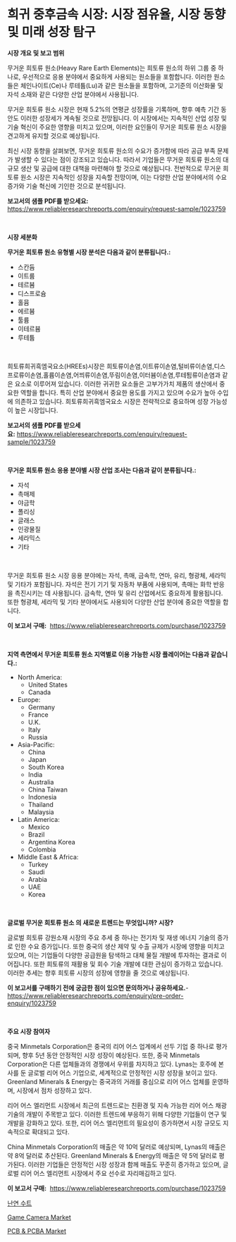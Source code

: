 <p><h1>희귀 중후금속 시장: 시장 점유율, 시장 동향 및 미래 성장 탐구</h1></p><p><strong>시장 개요 및 보고 범위</strong></p>
<p><p>무거운 희토류 원소(Heavy Rare Earth Elements)는 희토류 원소의 하위 그룹 중 하나로, 우선적으로 응용 분야에서 중요하게 사용되는 원소들을 포함합니다. 이러한 원소들은 체인나이트(Ce)나 루테튬(Lu)과 같은 원소들을 포함하며, 고기준의 이산화물 및 자석 소재와 같은 다양한 산업 분야에서 사용됩니다.</p><p>무거운 희토류 원소 시장은 현재 5.2%의 연평균 성장률을 기록하며, 향후 예측 기간 동안도 이러한 성장세가 계속될 것으로 전망됩니다. 이 시장에서는 지속적인 산업 성장 및 기술 혁신이 주요한 영향을 미치고 있으며, 이러한 요인들이 무거운 희토류 원소 시장을 견고하게 유지할 것으로 예상됩니다.</p><p>최신 시장 동향을 살펴보면, 무거운 희토류 원소의 수요가 증가함에 따라 공급 부족 문제가 발생할 수 있다는 점이 강조되고 있습니다. 따라서 기업들은 무거운 희토류 원소의 대규모 생산 및 공급에 대한 대책을 마련해야 할 것으로 예상됩니다. 전반적으로 무거운 희토류 원소 시장은 지속적인 성장을 지속할 전망이며, 이는 다양한 산업 분야에서의 수요 증가와 기술 혁신에 기인한 것으로 분석됩니다.</p></p>
<p><strong>보고서의 샘플 PDF를 받으세요:</strong> <a href="https://www.reliableresearchreports.com/enquiry/request-sample/1023759">https://www.reliableresearchreports.com/enquiry/request-sample/1023759</a></p>
<p>&nbsp;</p>
<p><strong>시장 세분화</strong></p>
<p><strong>무거운 희토류 원소 유형별 시장 분석은 다음과 같이 분류됩니다.:</strong></p>
<p><ul><li>스칸듐</li><li>이트륨</li><li>테르븀</li><li>디스프로슘</li><li>홀뮴</li><li>에르븀</li><li>툴륨</li><li>이테르븀</li><li>루테튬</li></ul></p>
<p>&nbsp;</p>
<p><p>희토류희귀흑엠국요소(HREEs)시장은 희토류이손염,이트류이손염,털비류이손염,디스프로류이손염,홀륩이손염,어븨류이손염,뚜림이손염,이터븀이손염,루테툄류이손염과 같은 요소로 이루어져 있습니다. 이러한 귀귀한 요소들은 고부가가치 제품의 생산에서 중요한 역할을 합니다. 특히 산업 분야에서 중요한 용도를 가지고 있으며 수요가 높아 수입에 의존하고 있습니다. 희토류희귀흑엠국요소 시장은 전략적으로 중요하며 성장 가능성이 높은 시장입니다.</p></p>
<p><strong>보고서의 샘플 PDF를 받으세요:</strong>&nbsp;<a href="https://www.reliableresearchreports.com/enquiry/request-sample/1023759">https://www.reliableresearchreports.com/enquiry/request-sample/1023759</a></p>
<p>&nbsp;</p>
<p><strong> 무거운 희토류 원소 응용 분야별 시장 산업 조사는 다음과 같이 분류됩니다.:</strong></p>
<p><ul><li>자석</li><li>촉매제</li><li>야금학</li><li>폴리싱</li><li>글래스</li><li>인광물질</li><li>세라믹스</li><li>기타</li></ul></p>
<p>&nbsp;</p>
<p><p>무거운 희토류 원소 시장 응용 분야에는 자석, 촉매, 금속학, 연마, 유리, 형광체, 세라믹 및 기타가 포함됩니다. 자석은 전기 기기 및 자동차 부품에 사용되며, 촉매는 화학 반응을 촉진시키는 데 사용됩니다. 금속학, 연마 및 유리 산업에서도 중요하게 활용됩니다. 또한 형광체, 세라믹 및 기타 분야에서도 사용되어 다양한 산업 분야에 중요한 역할을 합니다.</p></p>
<p><strong>이 보고서 구매:</strong>&nbsp; <a href="https://www.reliableresearchreports.com/purchase/1023759">https://www.reliableresearchreports.com/purchase/1023759</a></p>
<p>&nbsp;</p>
<p><strong>지역 측면에서 무거운 희토류 원소 지역별로 이용 가능한 시장 플레이어는 다음과 같습니다.:</strong></p>
<p><ul>
    <li>
        North America:
        <ul>
            <li>United States</li>
            <li>Canada</li>
        </ul>
    </li>
    <li>
        Europe:
        <ul>
            <li>Germany</li>
            <li>France</li>
            <li>U.K.</li>
            <li>Italy</li>
            <li>Russia</li>
        </ul>
    </li>
    <li>
        Asia-Pacific:
        <ul>
            <li>China</li>
            <li>Japan</li>
            <li>South Korea</li>
            <li>India</li>
            <li>Australia</li>
            <li>China Taiwan</li>
            <li>Indonesia</li>
            <li>Thailand</li>
            <li>Malaysia</li>
        </ul>
    </li>
    <li>
        Latin America:
        <ul>
            <li>Mexico</li>
            <li>Brazil</li>
            <li>Argentina Korea</li>
            <li>Colombia</li>
        </ul>
    </li>
    <li>
        Middle East & Africa:
        <ul>
            <li>Turkey</li>
            <li>Saudi</li>
            <li>Arabia</li>
            <li>UAE</li>
            <li>Korea</li>
        </ul>
    </li>
    </ul></p>
<p>&nbsp;</p>
<p><strong>글로벌 무거운 희토류 원소 의 새로운 트렌드는 무엇입니까? 시장?</strong></p>
<p><p>글로벌 희토류 강원소재 시장의 주요 추세 중 하나는 전기차 및 재생 에너지 기술의 증가로 인한 수요 증가입니다. 또한 중국의 생산 제약 및 수출 규제가 시장에 영향을 미치고 있으며, 이는 기업들이 다양한 공급원을 탐색하고 대체 물질 개발에 투자하는 결과로 이어집니다. 또한 희토류의 재활용 및 회수 기술 개발에 대한 관심이 증가하고 있습니다. 이러한 추세는 향후 희토류 시장의 성장에 영향을 줄 것으로 예상됩니다.</p></p>
<p><strong>이 보고서를 구매하기 전에 궁금한 점이 있으면 문의하거나 공유하세요.</strong>- <a href="https://www.reliableresearchreports.com/enquiry/pre-order-enquiry/1023759">https://www.reliableresearchreports.com/enquiry/pre-order-enquiry/1023759</a></p>
<p>&nbsp;</p>
<p><strong>주요 시장 참여자</strong></p>
<p><p>중국 Minmetals Corporation은 중국의 리어 어스 업계에서 선두 기업 중 하나로 평가되며, 향후 5년 동안 안정적인 시장 성장이 예상된다. 또한, 중국 Minmetals Corporation은 다른 업체들과의 경쟁에서 우위를 차지하고 있다. Lynas는 호주에 본사를 둔 글로벌 리어 어스 기업으로, 세계적으로 안정적인 시장 성장을 보이고 있다. Greenland Minerals & Energy는 중국과의 거래를 중심으로 리어 어스 업체를 운영하며, 시장에서 점차 성장하고 있다.</p><p>리어 어스 엘리먼트 시장에서 최근의 트렌드로는 친환경 및 지속 가능한 리어 어스 채광 기술의 개발이 주목받고 있다. 이러한 트렌드에 부응하기 위해 다양한 기업들이 연구 및 개발을 강화하고 있다. 또한, 리어 어스 엘리먼트의 필요성이 증가하면서 시장 규모도 지속적으로 확대되고 있다.</p><p>China Minmetals Corporation의 매출은 약 10억 달러로 예상되며, Lynas의 매출은 약 8억 달러로 추산된다. Greenland Minerals & Energy의 매출은 약 5억 달러로 평가된다. 이러한 기업들은 안정적인 시장 성장과 함께 매출도 꾸준히 증가하고 있으며, 글로벌 리어 어스 엘리먼트 시장에서 주요 선수로 자리매김하고 있다.</p></p>
<p><strong>이 보고서 구매:</strong>&nbsp;&nbsp;<a href="https://www.reliableresearchreports.com/purchase/1023759">https://www.reliableresearchreports.com/purchase/1023759</a></p>
<p><p><a href="https://github.com/fernandotryO5lson96765/Market-Research-Report-List-1/blob/main/60026439130.md">난연 수트</a></p><p><a href="https://github.com/gamblestampleyjenny50m5sl6/Market-Research-Report-List-1/blob/main/game-camera-market.md">Game Camera Market</a></p><p><a href="https://github.com/nicholepatriciadoylenwnrjr0/Market-Research-Report-List-1/blob/main/pcb-pcba-market.md">PCB & PCBA Market</a></p></p>
